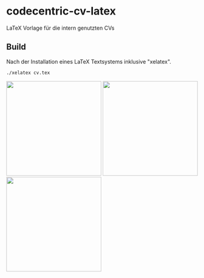 # codecentric-cv-latex
LaTeX Vorlage für die intern genutzten CVs

## Build
Nach der Installation eines LaTeX Textsystems inklusive "xelatex".
```bash
./xelatex cv.tex
```

<img src="https://raw.githubusercontent.com/dickerpulli/codecentric-cv-latex/master/screenshot_pdf_1.png" width="250px">
<img src="https://raw.githubusercontent.com/dickerpulli/codecentric-cv-latex/master/screenshot_pdf_2.png" width="250px">
<img src="https://raw.githubusercontent.com/dickerpulli/codecentric-cv-latex/master/screenshot_pdf_3.png" width="250px">
